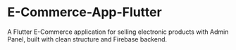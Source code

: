 # E-Commerce-App-Flutter
A Flutter E-Commerce application for selling electronic products with Admin Panel, built with clean structure and Firebase backend.
